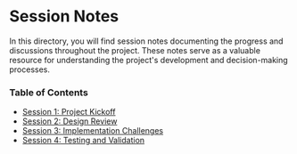 # Session Notes
In this directory, you will find session notes documenting the progress and discussions throughout the project. These notes serve as a valuable resource for understanding the project's development and decision-making processes.
### Table of Contents
- [Session 1: Project Kickoff](#session-1-project-kickoff)
- [Session 2: Design Review](#session-2-design-review)
- [Session 3: Implementation Challenges](#session-3-implementation-challenges)
- [Session 4: Testing and Validation](#session-4-testing-and-validation)